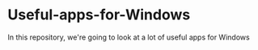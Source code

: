 # Useful-apps-for-Windows
In this repository, we're going to look at a lot of useful apps for Windows
